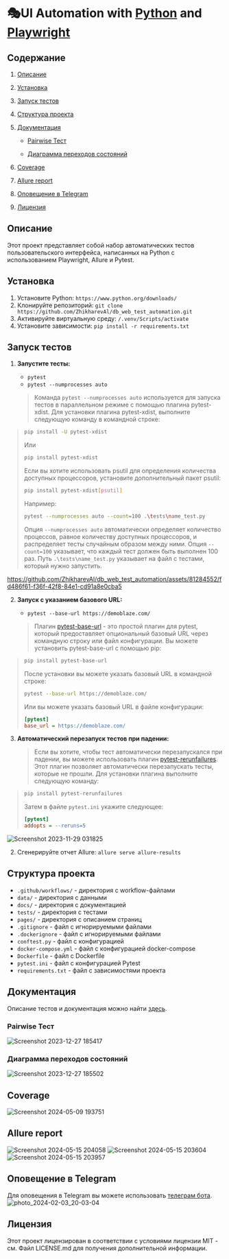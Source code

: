 # 🎭UI Automation with [Python](https://www.python.org/) and [Playwright](https://playwright.dev/python/)

## Содержание

1. [Описание](#описание)

2. [Установка](#установка)

3. [Запуск тестов](#запуск-тестов)

4. [Структура проекта](#структура-проекта)

5. [Документация](#документация)

    - [Pairwise Тест](#pairwise-тест)

    - [Диаграмма переходов состояний](#диаграмма-переходов-состояний)

6. [Coverage](#coverage)

7. [Allure report](#allure-report)

8. [Оповещение в Telegram](#оповещение-в-telegram)

9. [Лицензия](#лицензия)

## Описание

Этот проект представляет собой набор автоматических тестов пользовательского интерфейса, написанных на Python с использованием Playwright, Allure и Pytest.

## Установка

1. Установите Python: `https://www.python.org/downloads/`
2. Клонируйте репозиторий: `git clone https://github.com/ZhikharevAl/db_web_test_automation.git`
3. Активируйте виртуальную среду: `/.venv/Scripts/activate`
4. Установите зависимости: `pip install -r requirements.txt`

## Запуск тестов

1. **Запустите тесты:**
   - `pytest`
   - `pytest --numprocesses auto`

   > Команда `pytest --numprocesses auto` используется для запуска тестов в параллельном режиме с помощью плагина pytest-xdist. Для установки плагина pytest-xdist, выполните следующую команду в командной строке:
>
   > ```sh
   > pip install -U pytest-xdist
   > ```
>
   > Или
>
   > ```sh
   > pip install pytest-xdist
   > ```
>
   > Если вы хотите использовать psutil для определения количества доступных процессоров, установите дополнительный пакет psutil:
>
   > ```sh
   > pip install pytest-xdist[psutil]
   > ```
>
   > Например:
>
   > ```sh
   > pytest --numprocesses auto --count=100 .\tests\name_test.py
   > ```
>
   > Опция `--numprocesses auto` автоматически определяет количество процессов, равное количеству доступных процессоров, и распределяет тесты случайным образом между ними. Опция `--count=100` указывает, что каждый тест должен быть выполнен 100 раз. Путь `.\tests\name_test.py` указывает на файл с тестами, который нужно запустить.

<https://github.com/ZhikharevAl/db_web_test_automation/assets/81284552/fd486f61-f36f-42f8-84e1-cd91a8e0cba5>

2. **Запуск с указанием базового URL:**
   - `pytest --base-url https://demoblaze.com/`

   > Плагин [pytest-base-url](https://github.com/pytest-dev/pytest-base-url) - это простой плагин для pytest, который предоставляет опциональный базовый URL через командную строку или файл конфигурации. Вы можете установить pytest-base-url с помощью pip:
>
   > ```bash
   > pip install pytest-base-url
   > ```
>
   > После установки вы можете указать базовый URL в командной строке:
>
   > ```bash
   > pytest --base-url https://demoblaze.com/
   > ```
>
   > Или вы можете указать базовый URL в файле конфигурации:
>
   > ```ini
   > [pytest]
   > base_url = https://demoblaze.com/
   > ```

3. **Автоматический перезапуск тестов при падении:**
   > Если вы хотите, чтобы тест автоматически перезапускался при падении, вы можете использовать плагин [pytest-rerunfailures](https://github.com/pytest-dev/pytest-rerunfailures). Этот плагин позволяет автоматически перезапускать тесты, которые не прошли. Для установки плагина выполните следующую команду:
>
   > ```bash
   > pip install pytest-rerunfailures
   > ```
>
   > Затем в файле `pytest.ini` укажите следующее:
>
   > ```ini
   > [pytest]
   > addopts = --reruns=5
   > ```
   >
![Screenshot 2023-11-29 031825](https://github.com/ZhikharevAl/db_web_test_automation/assets/81284552/049dfb7e-668a-4c6b-ba03-6794fddc7c82)

2. Сгенерируйте отчет Allure: `allure serve allure-results`

## Структура проекта

- `.github/workflows/` - директория с workflow-файлами
- `data/` - директория с данными
- `docs/` - директория с документацией
- `tests/` - директория с тестами
- `pages/` - директория с описанием страниц
- `.gitignore` - файл с игнорируемыми файлами
- `.dockerignore` - файл с игнорируемыми файлами
- `conftest.py` - файл с конфигурацией
- `docker-compose.yml` - файл с конфигурацией docker-compose
- `Dockerfile` - файл с Dockerfile
- `pytest.ini` - файл с конфигурацией Pytest
- `requirements.txt` - файл с зависимостями проекта

## Документация

Описание тестов и документация можно найти [здесь](https://github.com/ZhikharevAl/db_web_test_automation/blob/master/docs/TESTS.md).

### Pairwise Тест

![Screenshot 2023-12-27 185417](https://github.com/ZhikharevAl/db_web_test_automation/assets/81284552/eef58ea5-62fb-47e5-8222-93c750683260)

### Диаграмма переходов состояний

![Screenshot 2023-12-27 185502](https://github.com/ZhikharevAl/db_web_test_automation/assets/81284552/015b7990-d614-4986-8e5c-062fc6b6c47d)

## Coverage

![Screenshot 2024-05-09 193751](https://github.com/ZhikharevAl/db_web_test_automation/assets/81284552/3998581c-d94a-4248-a1ef-ef2c7cbc739d)

## Allure report

![Screenshot 2024-05-15 204058](https://github.com/ZhikharevAl/db_web_test_automation/assets/81284552/5802b2b9-0ca2-42fe-9585-18195eb9228b)
![Screenshot 2024-05-15 203604](https://github.com/ZhikharevAl/db_web_test_automation/assets/81284552/98c2252b-040a-497a-8717-70a040f1c5ee)
![Screenshot 2024-05-15 203957](https://github.com/ZhikharevAl/db_web_test_automation/assets/81284552/b49b3d20-67f2-4577-9d0c-72987920fe89)

## Оповещение в Telegram

Для оповещения в Telegram вы можете использовать [телеграм бота](https://t.me/information_message_bot).
![photo_2024-02-03_20-03-04](https://github.com/ZhikharevAl/db_web_test_automation/assets/81284552/f9c81f88-df69-4824-b9f6-9ff7e5c63b66)

## Лицензия

Этот проект лицензирован в соответствии с условиями лицензии MIT - см. Файл LICENSE.md для получения дополнительной информации.
